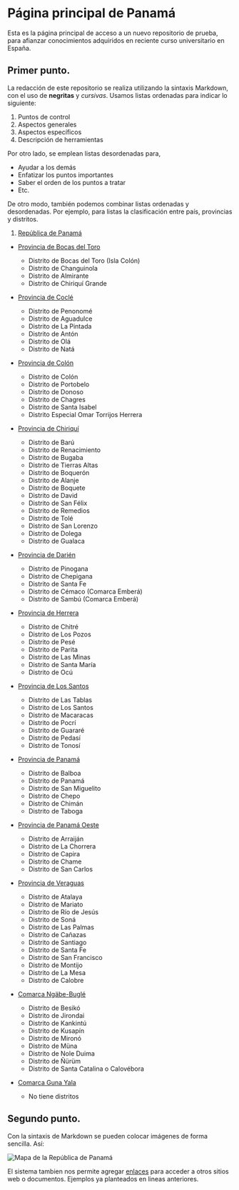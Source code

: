# Página principal de Panamá

Esta es la página principal de acceso a un nuevo repositorio de prueba, para afianzar conocimientos adquiridos en reciente curso universitario en España.

## Primer punto.

La redacción de este repositorio se realiza utilizando la sintaxis Markdown, con el uso de __negritas__ y _cursivas_. Usamos listas ordenadas para indicar lo siguiente:

1. Puntos de control
2. Aspectos generales
3. Aspectos específicos
4. Descripción de herramientas

Por otro lado, se emplean listas desordenadas para,

- Ayudar a los demás
- Enfatizar los puntos importantes
- Saber el orden de los puntos a tratar
- Etc.

De otro modo, también podemos combinar listas ordenadas y desordenadas. Por ejemplo, para listas la clasificación entre país, provincias y distritos.

1. [República de Panamá](https://es.wikipedia.org/wiki/Panam%C3%A1)
  - [Provincia de Bocas del Toro](https://es.wikipedia.org/wiki/Provincia_de_Bocas_del_Toro)
    + Distrito de Bocas del Toro (Isla Colón)
    + Distrito de Changuinola
    + Distrito de Almirante
    + Distrito de Chiriquí Grande
    
  - [Provincia de Coclé](https://es.wikipedia.org/wiki/Provincia_de_Cocl%C3%A9)
    + Distrito de Penonomé
    + Distrito de Aguadulce
    + Distrito de La Pintada
    + Distrito de Antón
    + Distrito de Olá
    + Distrito de Natá
    
  - [Provincia de Colón](https://es.wikipedia.org/wiki/Provincia_de_Col%C3%B3n)
    + Distrito de Colón
    + Distrito de Portobelo
    + Distrito de Donoso
    + Distrito de Chagres
    + Distrito de Santa Isabel
    + Distrito Especial Omar Torrijos Herrera
    
  - [Provincia de Chiriquí](https://es.wikipedia.org/wiki/Provincia_de_Chiriqu%C3%AD)
    + Distrito de Barú
    + Distrito de Renacimiento
    + Distrito de Bugaba
    + Distrito de Tierras Altas
    + Distrito de Boquerón
    + Distrito de Alanje
    + Distrito de Boquete
    + Distrito de David
    + Distrito de San Félix
    + Distrito de Remedios
    + Distrito de Tolé
    + Distrito de San Lorenzo
    + Distrito de Dolega
    + Distrito de Gualaca
    
  - [Provincia de Darién](https://es.wikipedia.org/wiki/Provincia_de_Dari%C3%A9n)
    + Distrito de Pinogana
    + Distrito de Chepigana
    + Distrito de Santa Fe
    + Distrito de Cémaco (Comarca Emberá)
    + Distrito de Sambú (Comarca Emberá)
    
  - [Provincia de Herrera](https://es.wikipedia.org/wiki/Provincia_de_Herrera)
    + Distrito de Chitré
    + Distrito de Los Pozos
    + Distrito de Pesé
    + Distrito de Parita
    + Distrito de Las Minas
    + Distrito de Santa María
    + Distrito de Ocú
    
  - [Provincia de Los Santos](https://es.wikipedia.org/wiki/Provincia_de_Los_Santos)
    + Distrito de Las Tablas
    + Distrito de Los Santos
    + Distrito de Macaracas
    + Distrito de Pocrí
    + Distrito de Guararé
    + Distrito de Pedasí
    + Distrito de Tonosí
    
  - [Provincia de Panamá](https://es.wikipedia.org/wiki/Provincia_de_Panam%C3%A1)
    + Distrito de Balboa
    + Distrito de Panamá
    + Distrito de San Miguelito
    + Distrito de Chepo
    + Distrito de Chimán
    + Distrito de Taboga
    
  - [Provincia de Panamá Oeste](https://es.wikipedia.org/wiki/Provincia_de_Panam%C3%A1_Oeste)
    + Distrito de Arraiján
    + Distrito de La Chorrera
    + Distrito de Capira
    + Distrito de Chame
    + Distrito de San Carlos
    
  - [Provincia de Veraguas](https://es.wikipedia.org/wiki/Provincia_de_Veraguas)
    + Distrito de Atalaya
    + Distrito de Mariato
    + Distrito de Río de Jesús
    + Distrito de Soná
    + Distrito de Las Palmas
    + Distrito de Cañazas
    + Distrito de Santiago
    + Distrito de Santa Fe
    + Distrito de San Francisco
    + Distrito de Montijo
    + Distrito de La Mesa
    + Distrito de Calobre
    
  - [Comarca Ngäbe-Buglé](https://es.wikipedia.org/wiki/Comarca_Ng%C3%A4be-Bugl%C3%A9)
    + Distrito de Besikó
    + Distrito de Jirondai
    + Distrito de Kankintú
    + Distrito de Kusapín
    + Distrito de Mironó
    + Distrito de Müna
    + Distrito de Nole Duima
    + Distrito de Ñürüm
    + Distrito de Santa Catalina o Calovébora
    
  - [Comarca Guna Yala](https://es.wikipedia.org/wiki/Comarca_Guna_Yala)
    + No tiene distritos
    
## Segundo punto.

Con la sintaxis de Markdown se pueden colocar imágenes de forma sencilla. Así:
  
![Mapa de la República de Panamá](https://upload.wikimedia.org/wikipedia/commons/thumb/3/36/Mapa_de_Panam%C3%A1.svg/3014px-Mapa_de_Panam%C3%A1.svg.png)

El sistema tambien nos permite agregar [enlaces](https://www.mclibre.org/consultar/htmlcss/html/html-enlaces.html) para acceder a otros sitios web o documentos. Ejemplos ya planteados en lineas anteriores.
